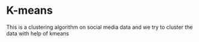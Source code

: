 # K-means
This is a clustering algorithm on social media data and we try to cluster the data with help of kmeans
